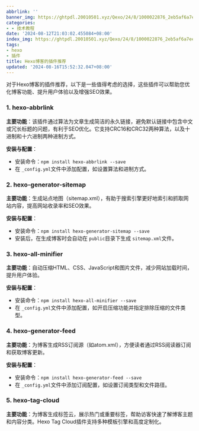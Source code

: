 ```yaml
---
abbrlink: ''
banner_img: https://ghtpdl.20010501.xyz/Qexo/24/8/1000022876_2eb5af6a7ee0d33d58e167a4e09a7f80.jpg
categories:
- - 技术教程
date: '2024-08-12T21:03:02.455084+08:00'
index_img: https://ghtpdl.20010501.xyz/Qexo/24/8/1000022876_2eb5af6a7ee0d33d58e167a4e09a7f80.jpg
tags:
- hexo
- 插件
title: Hexo博客的插件推荐
updated: '2024-08-16T15:52:32.047+08:00'
---
```

对于Hexo博客的插件推荐，以下是一些值得考虑的选择，这些插件可以帮助您优化博客功能、提升用户体验以及增强SEO效果。

### 1. hexo-abbrlink

**主要功能**：该插件通过算法为文章生成简洁的永久链接，避免默认链接中包含中文或冗长标题的问题，有利于SEO优化。它支持CRC16和CRC32两种算法，以及十进制和十六进制两种进制方式。

**安装与配置**：

- 安装命令：`npm install hexo-abbrlink --save`
- 在 `_config.yml`文件中添加配置，如设置算法和进制方式。

### 2. hexo-generator-sitemap

**主要功能**：生成站点地图（sitemap.xml），有助于搜索引擎更好地索引和抓取网站内容，提高网站收录率和SEO效果。

**安装与配置**：

- 安装命令：`npm install hexo-generator-sitemap --save`
- 安装后，在生成博客时会自动在 `public`目录下生成 `sitemap.xml`文件。

### 3. hexo-all-minifier

**主要功能**：自动压缩HTML、CSS、JavaScript和图片文件，减少网站加载时间，提升用户体验。

**安装与配置**：

- 安装命令：`npm install hexo-all-minifier --save`
- 在 `_config.yml`文件中添加配置，如开启压缩功能并指定排除压缩的文件类型。

### 4. hexo-generator-feed

**主要功能**：为博客生成RSS订阅源（如atom.xml），方便读者通过RSS阅读器订阅和获取博客更新。

**安装与配置**：

- 安装命令：`npm install hexo-generator-feed --save`
- 在 `_config.yml`文件中添加订阅配置，如设置订阅类型和文件路径。

### 5. hexo-tag-cloud

**主要功能**：为博客生成标签云，展示热门或重要标签，帮助访客快速了解博客主题和内容分类。Hexo Tag Cloud插件支持多种模板引擎和高度定制化。
